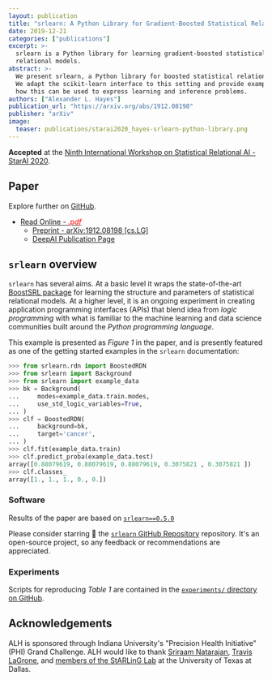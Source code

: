 ```yaml
---
layout: publication
title: "srlearn: A Python Library for Gradient-Boosted Statistical Relational Models"
date: 2019-12-21
categories: ["publications"]
excerpt: >-
  srlearn is a Python library for learning gradient-boosted statistical
  relational models.
abstract: >-
  We present srlearn, a Python library for boosted statistical relational models.
  We adapt the scikit-learn interface to this setting and provide examples for
  how this can be used to express learning and inference problems.
authors: ["Alexander L. Hayes"]
publication_url: "https://arxiv.org/abs/1912.08198"
publisher: "arXiv"
image:
  teaser: publications/starai2020_hayes-srlearn-python-library.png
---
```


**Accepted** at the [Ninth International Workshop on Statistical Relational AI - StarAI 2020](http://www.starai.org/2020/).

## Paper

Explore further on [GitHub](https://github.com/hayesall/srlearn-StarAI-2020-workshop).

- [Read Online - <i style="color: red" class="icons fa fa-file"> .pdf</i>](/publications/srlearn-python-library.pdf)
  - [Preprint - arXiv:1912.08198 [cs.LG]](https://arxiv.org/abs/1912.08198)
  - [DeepAI Publication Page](https://deepai.org/publication/srlearn-a-python-library-for-gradient-boosted-statistical-relational-models)

## `srlearn` overview

`srlearn` has several aims. At a basic level it wraps the state-of-the-art
[BoostSRL package](https://starling.utdallas.edu/software/boostsrl/wiki/)
for learning the structure and parameters of statistical relational models.
At a higher level, it is an ongoing experiment in creating application programming
interfaces (APIs) that blend idea from *logic programming* with what is familiar to
the machine learning and data science communities built around the *Python
programming language*.

This example is presented as *Figure 1* in the paper, and is presently featured
as one of the getting started examples in the `srlearn` documentation:

```python
>>> from srlearn.rdn import BoostedRDN
>>> from srlearn import Background
>>> from srlearn import example_data
>>> bk = Background(
...     modes=example_data.train.modes,
...     use_std_logic_variables=True,
... )
>>> clf = BoostedRDN(
...     background=bk,
...     target='cancer',
... )
>>> clf.fit(example_data.train)
>>> clf.predict_proba(example_data.test)
array([0.88079619, 0.88079619, 0.88079619, 0.3075821 , 0.3075821 ])
>>> clf.classes_
array([1., 1., 1., 0., 0.])
```

### Software

Results of the paper are based on [`srlearn==0.5.0`](https://pypi.org/project/srlearn/0.5.0/)

Please consider starring 🌟 the
[`srlearn` GitHub Repository](https://github.com/hayesall/srlearn)
repository. It's an open-source project, so any feedback or recommendations are
appreciated.

### Experiments

Scripts for reproducing *Table 1* are contained in the
[`experiments/` directory on GitHub](https://github.com/hayesall/srlearn-StarAI-2020-workshop/tree/master/experiments/).

## Acknowledgements

ALH is sponsored through Indiana University's "Precision Health Initiative"
(PHI) Grand Challenge. ALH would like to thank
[Sriraam Natarajan](https://personal.utdallas.edu/~sriraam.natarajan/),
[Travis LaGrone](https://github.com/travis-c-lagrone),
and
[members of the StARLinG Lab](https://starling.utdallas.edu/people/)
 at the University of Texas at Dallas.
